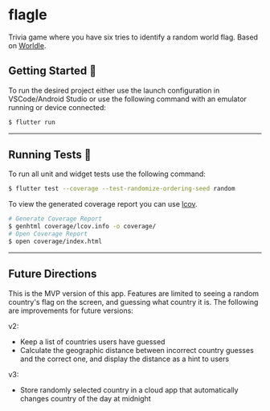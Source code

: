 # flagle

Trivia game where you have six tries to identify a random world flag. Based on [Worldle](https://worldle.teuteuf.fr/).

## Getting Started 🚀

To run the desired project either use the launch configuration in VSCode/Android Studio or use the following command with an emulator running or device connected:

```sh
$ flutter run
```

---

## Running Tests 🧪

To run all unit and widget tests use the following command:

```sh
$ flutter test --coverage --test-randomize-ordering-seed random
```

To view the generated coverage report you can use [lcov](https://github.com/linux-test-project/lcov).

```sh
# Generate Coverage Report
$ genhtml coverage/lcov.info -o coverage/
# Open Coverage Report
$ open coverage/index.html
```

---
## Future Directions

This is the MVP version of this app. Features are limited to seeing a random country's flag on the screen, and guessing what country it is. The following are improvements for future versions:

v2:
- Keep a list of countries users have guessed
- Calculate the geographic distance between incorrect country guesses and the correct one, and display the distance as a hint to users

v3:
- Store randomly selected country in a cloud app that automatically changes country of the day at midnight
